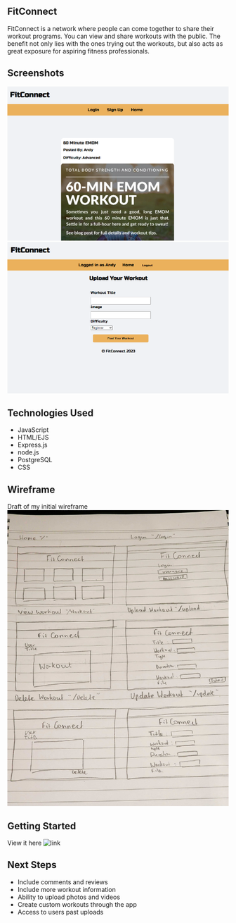 ## FitConnect
FitConnect is a network where people can come together to share their workout programs. You can view and share workouts with the public. The benefit not only lies with the ones trying out the workouts, but also acts as great exposure for aspiring fitness professionals. 


## Screenshots
![Home Page](/images/Home%20Page.png)
![Upload](/images/Upload.png)

## Technologies Used
-   JavaScript
-   HTML/EJS
-   Express.js
-   node.js
-   PostgreSQL
-   CSS

## Wireframe
Draft of my initial wireframe
![Wireframe](/images/wireframe.jpg)

## Getting Started
View it here ![link](https://fitconnect.onrender.com)

## Next Steps
-   Include comments and reviews
-   Include more workout information
-   Ability to upload photos and videos 
-   Create custom workouts through the app 
-   Access to users past uploads